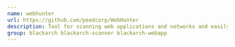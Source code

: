 ```yaml
---
name: webhunter
url: https://github.com/peedcorp/WebHunter
description: Tool for scanning web applications and networks and easily completing the process of collecting knowledge.
group: blackarch blackarch-scanner blackarch-webapp
---
```

